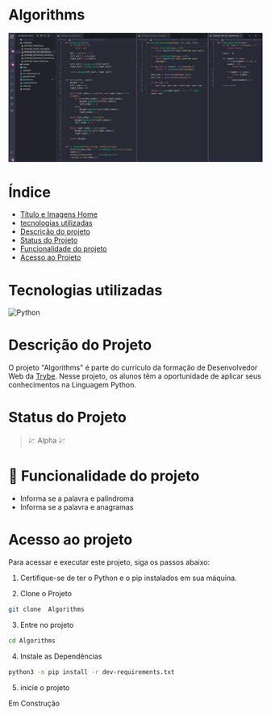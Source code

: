 # Algorithms

![Algorithms](readme/cardProject/main.png)

# Índice

* [Título e Imagens Home](#algorithms)
* [tecnologias utilizadas](#tecnologias-utilizadas)
* [Descrição do projeto](#descrição-do-projeto)
* [Status do Projeto](#status-do-projeto)
* [Funcionalidade do projeto](#🔨-funcionalidade-do-projeto)
* [Acesso ao Projeto](#acesso-ao-projeto)

# Tecnologias utilizadas

![Python](https://img.shields.io/badge/python-3670A0?style=for-the-badge&logo=python&logoColor=ffdd54)

# Descrição do Projeto

O projeto "Algorithms" é parte do currículo da formação de Desenvolvedor Web da [Trybe](https://www.betrybe.com/). Nesse projeto, os alunos têm a oportunidade de aplicar seus conhecimentos na Linguagem Python.

# Status do Projeto

> 💹 Alpha 💹

# 🔨 Funcionalidade do projeto

- Informa se a palavra e palíndroma
- Informa se a palavra e anagramas

# Acesso ao projeto

Para acessar e executar este projeto, siga os passos abaixo:

1. Certifique-se de ter o Python e o pip instalados em sua máquina.

2. Clone o Projeto

```bash
git clone  Algorithms
```

3. Entre no projeto

```bash
cd Algorithms
```

4. Instale as Dependências

```bash
python3 -m pip install -r dev-requirements.txt
```

5. inicie o projeto

Em Construção